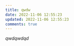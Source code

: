 ```yaml
---
title: qwdw
date: 2022-11-06 12:55:23
updated: 2022-11-06 12:55:23
comments: true
---
```

*q﻿wdqwdqd*